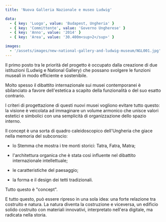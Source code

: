 ```yaml
---
title: 'Nuova Galleria Nazionale e museo Ludwig'

data:
  - { key: 'Luogo', value: 'Budapest, Ungheria' }
  - { key: 'Committente', value: 'Governo Ungherese' }
  - { key: 'Anno', value: '2014' }
  - { key: 'Area', value: '30.400m<sup>2</sup>' }

images:
  - '/assets/images/new-national-gallery-and-ludwig-museum/NGL001.jpg'
---
```


Il primo posto tra le priorità del progetto è occupato dalla creazione di due istituzioni (Ludwig e
National Gallery) che possano svolgere le funzioni museali in modo efficiente e sostenibile.

Molto spesso il dibattito internazionale sui musei contemporanei è sbilanciato a favore
dell'estetica a scapito della funzionalità o del suo esatto contrario.

I criteri di progettazione di questi nuovi musei vogliono evitare tutto questo: la visione è
veicolata ad  immaginare un volume armonico che unisce valori estetici e simbolici con una
semplicità di organizzazione dello spazio interno.
 
Il concept  è una sorta di quadro caleidoscopico dell'Ungheria che giace nella memoria del
subconscio:

 * lo Stemma che mostra i tre monti storici: Tatra, Fatra, Matra;

 * l'architettura organica che è stata così influente nel dibattito internazionale intellettuale;

 * le caratteristiche del paesaggio;

 * la forma e il design dei tetti tradizionali.

Tutto questo è "concept".

E tutto questo, può essere ripreso in una sola idea: una forte relazione tra costruito e natura. La
natura diventa la costruzione e viceversa, un edificio solido costruito con materiali innovativi,
interpretato nell'era digitale, ma radicata nella storia.
